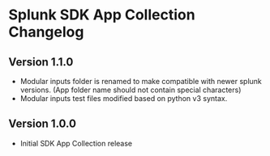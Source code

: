 # Splunk SDK App Collection Changelog

## Version 1.1.0

* Modular inputs folder is renamed to make compatible with newer splunk versions. (App folder name should not contain special characters)
* Modular inputs test files modified based on python v3 syntax.

## Version 1.0.0

* Initial SDK App Collection release
